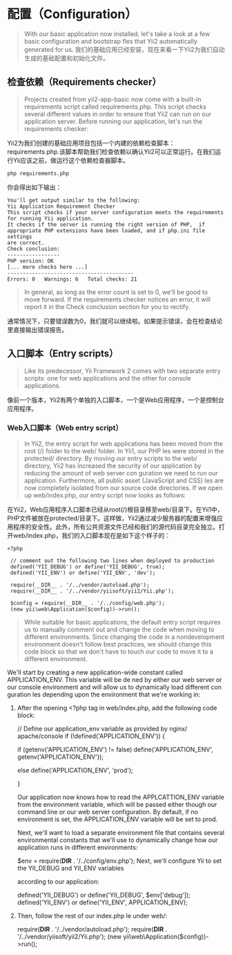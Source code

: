 # 配置（Configuration）> With our basic application now installed, let's take a look at a few basic configuration and bootstrap  fles that Yii2 automatically generated for us.我们的基础应用已经安装，现在来看一下Yii2为我们自动生成的基础配置和初始化文件。## 检查依赖（Requirements checker）> Projects created from yii2-app-basic now come with a built-in requirements script called requirements.php. This script checks several different values in order to ensure that Yii2 can run on our application server. Before running our application, let's run the requirements checker:Yii2为我们创建的基础应用项目包括一个内建的依赖检查脚本：requirements.php.该脚本帮助我们检查依赖以确认Yii2可以正常运行。在我们运行Yii应该之前，做运行这个依赖检查器脚本。    php requirements.php你会得出如下输出：```You'll get output similar to the following:Yii Application Requirement CheckerThis script checks if your server configuration meets the requirementsfor running Yii application.It checks if the server is running the right version of PHP,  ifappropriate PHP extensions have been loaded, and if php.ini file settingsare correct.Check conclusion:-----------------PHP version: OK[... more checks here ...]-----------------------------------------Errors: 0   Warnings: 6   Total checks: 21```> In general, as long as the error count is set to 0, we'll be good to move forward. If the requirements checker notices an error, it will report it in the Check conclusion section for you to rectify.通常情况下，只要错误数为0，我们就可以继续啦。如果提示错误，会在检查结论里直接输出错误报告。## 入口脚本（Entry scripts）> Like its predecessor, Yii Framework 2 comes with two separate entry scripts: one for web applications and the other for console applications.像前一个版本，Yii2有两个单独的入口脚本，一个是Web应用程序，一个是控制台应用程序。### Web入口脚本（Web entry script）> In Yii2, the entry script for web applications has been moved from the root (/) folder to the web/ folder. In Yii1, our PHP les were stored in the protected/ directory. By moving our entry scripts to the web/ directory, Yii2 has increased the security of our application by reducing the amount of web server con guration we need to run our application. Furthermore, all public asset (JavaScript and CSS) les are now completely isolated from our source code directories. If we open up web/index.php, our entry script now looks as follows:在Yii2，Web应用程序入口脚本已经从root(/)根目录移至web/目录下。在Yii1中，PHP文件被放在protected/目录下。这样做，Yii2通过减少服务器的配置来增强应用程序的安全性。此外，所有公共资源文件已经和我们的源代码目录完全独立。打开web/index.php，我们的入口脚本现在是如下这个样子的：```<?php // comment out the following two lines when deployed to production defined('YII_DEBUG') or define('YII_DEBUG', true); defined('YII_ENV') or define('YII_ENV', 'dev');  require(__DIR__ . '/../vendor/autoload.php'); require(__DIR__ . '/../vendor/yiisoft/yii2/Yii.php');  $config = require(__DIR__ . '/../config/web.php'); (new yii\web\Application($config))->run();```> While suitable for basic applications, the default entry script requires us to manually comment out and change the code when moving to different environments. Since changing the code in a nondevelopment environment doesn't follow best practices, we should change this code block so that we don't have to touch our code to move it to a different environment.We'll start by creating a new application-wide constant called APPLICATION_ENV. This variable will be de ned by either our web server or our console environment and will allow us to dynamically load different con guration les depending upon the environment that we're working in:1.  After the opening <?php tag in web/index.php, add the following code block:     // Define our application_env variable as provided by nginx/           apache/console           if (!defined('APPLICATION_ENV'))           {      if (getenv('APPLICATION_ENV') != false)                   define('APPLICATION_ENV',                   getenv('APPLICATION_ENV'));      else                  define('APPLICATION_ENV', 'prod');     }    Our application now knows how to read the APPLCATTION_ENV variable from the environment variable, which will be passed either though our command line or our web server configuration. By default, if no environment is set, the APPLICATION_ENV variable will be set to prod.    Next, we'll want to load a separate environment file that contains several environmental constants that we'll use to dynamically change how our application runs in different environments:    $env = require(__DIR__ . '/../config/env.php'); Next, we'll configure Yii to set the YII_DEBUG and YII_ENV variables    according to our application:     defined('YII_DEBUG') or define('YII_DEBUG', $env['debug']);           defined('YII_ENV') or define('YII_ENV', APPLICATION_ENV); 2.  Then, follow the rest of our index.php le under web/:     require(__DIR__ . '/../vendor/autoload.php');           require(__DIR__ . '/../vendor/yiisoft/yii2/Yii.php');           (new yii\web\Application($config))->run();